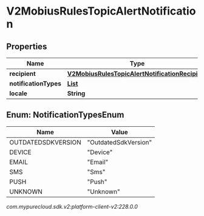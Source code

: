 # V2MobiusRulesTopicAlertNotification


## Properties

| Name | Type | Description | Notes |
| ------------ | ------------- | ------------- | ------------- |
| **recipient** | [**V2MobiusRulesTopicAlertNotificationRecipient**](V2MobiusRulesTopicAlertNotificationRecipient) |  |  [optional] |
| **notificationTypes** | [**List<NotificationTypesEnum>**](#Enum--NotificationTypesEnum) |  |  [optional] |
| **locale** | **String** |  |  [optional] |


## Enum: NotificationTypesEnum

| Name | Value |
| ---- | ----- |
| OUTDATEDSDKVERSION | &quot;OutdatedSdkVersion&quot; |
| DEVICE | &quot;Device&quot; |
| EMAIL | &quot;Email&quot; |
| SMS | &quot;Sms&quot; |
| PUSH | &quot;Push&quot; |
| UNKNOWN | &quot;Unknown&quot; |




_com.mypurecloud.sdk.v2:platform-client-v2:228.0.0_
